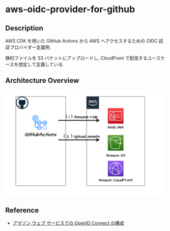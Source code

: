 # aws-oidc-provider-for-github

## Description

AWS CDK を用いた GitHub Actions から AWS へアクセスするための OIDC 認証プロバイダー定義例.

静的ファイルを S3 バケットにアップロードし, CloudFront で配信するユースケースを想定して定義している.

## Architecture Overview

<p align="center">
  <img src="./images/architecture-overview.png">
</p>

## Reference

- [アマゾン ウェブ サービスでの OpenID Connect の構成](https://docs.github.com/ja/actions/security-for-github-actions/security-hardening-your-deployments/configuring-openid-connect-in-amazon-web-services)
